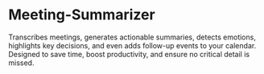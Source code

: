 # Meeting-Summarizer
Transcribes meetings, generates actionable summaries, detects emotions, highlights key decisions, and even adds follow-up events to your calendar. Designed to save time, boost productivity, and ensure no critical detail is missed.
